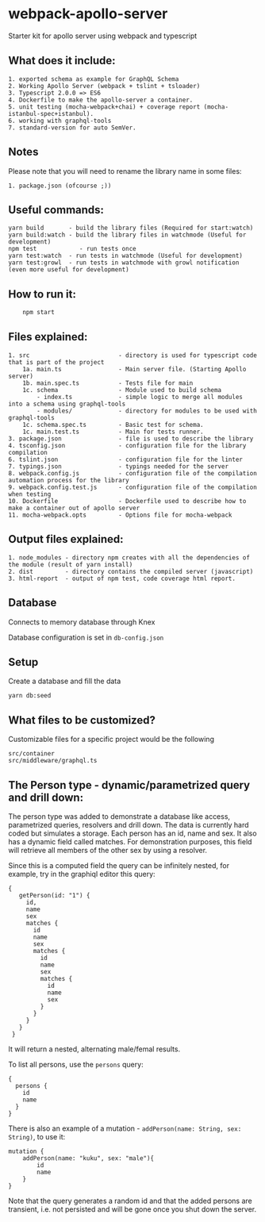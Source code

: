 # webpack-apollo-server
Starter kit for apollo server using webpack and typescript

What does it include:
----
    1. exported schema as example for GraphQL Schema
    2. Working Apollo Server (webpack + tslint + tsloader)
    3. Typescript 2.0.0 => ES6
    4. Dockerfile to make the apollo-server a container.
    5. unit testing (mocha-webpack+chai) + coverage report (mocha-istanbul-spec+istanbul).
    6. working with graphql-tools
    7. standard-version for auto SemVer.

Notes
----
Please note that you will need to rename the library name in some files:

    1. package.json (ofcourse ;))

Useful commands:
----
    yarn build       - build the library files (Required for start:watch)
    yarn build:watch - build the library files in watchmode (Useful for development)
    npm test            - run tests once
    yarn test:watch  - run tests in watchmode (Useful for development)
    yarn test:growl  - run tests in watchmode with growl notification (even more useful for development)

How to run it:
----
```bash
    npm start
```

Files explained:
----
    1. src                         - directory is used for typescript code that is part of the project
        1a. main.ts                - Main server file. (Starting Apollo server)
        1b. main.spec.ts           - Tests file for main
        1c. schema                 - Module used to build schema
            - index.ts             - simple logic to merge all modules into a schema using graphql-tools
            - modules/             - directory for modules to be used with graphql-tools
        1c. schema.spec.ts         - Basic test for schema.
        1c. main.test.ts           - Main for tests runner.
    3. package.json                - file is used to describe the library
    4. tsconfig.json               - configuration file for the library compilation
    6. tslint.json                 - configuration file for the linter
    7. typings.json                - typings needed for the server
    8. webpack.config.js           - configuration file of the compilation automation process for the library
    9. webpack.config.test.js      - configuration file of the compilation when testing
    10. Dockerfile                 - Dockerfile used to describe how to make a container out of apollo server
    11. mocha-webpack.opts         - Options file for mocha-webpack

Output files explained:
----
    1. node_modules - directory npm creates with all the dependencies of the module (result of yarn install)
    2. dist         - directory contains the compiled server (javascript)
    3. html-report  - output of npm test, code coverage html report.


Database
----
Connects to memory database through Knex

Database configuration is set in `db-config.json`

Setup
----
Create a database and fill the data
```
yarn db:seed         
```
What files to be customized? 
----
Customizable files for a specific project would be the following
```
src/container
src/middleware/graphql.ts
```

The Person type - dynamic/parametrized query and drill down:
----
The person type was added to demonstrate a database like access, parametrized queries, resolvers and drill down.
The data is currently hard coded but simulates a storage. Each person has an id, name and sex. It also has a dynamic
field called matches. For demonstration purposes, this field will retrieve all members of the other sex by using a
resolver.

Since this is a computed field the query can be infinitely nested, for example, try in the graphiql editor this query:

    {
       getPerson(id: "1") {
         id,
         name
         sex
         matches {
           id
           name
           sex
           matches {
             id
             name
             sex
             matches {
               id
               name
               sex
             }
           }
         }
       }
     }

It will return a nested, alternating male/femal results.

To list all persons, use the `persons` query:

    {
      persons {
        id
        name
      }
    }

There is also an example of a mutation - `addPerson(name: String, sex: String)`, to use it:

    mutation {
        addPerson(name: "kuku", sex: "male"){
            id
            name
        }
    }

Note that the query generates a random id and that the added persons are transient,
i.e. not persisted and will be gone once you shut down the server.
